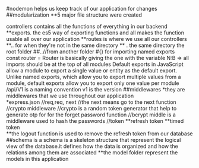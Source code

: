#nodemon helps us keep track of our application for changes
##modularization
\*\*5 major file structure were created

controllers
contains all the functions of everything in our backend
**exports. the es5 way of exporting functions and all makes the function usable all over our application
**routes is where we use all our controllers \**.. for when they're not in the same directory
\*\* . the same directory the root folder
##..//from another folder
#{} for importing named exports  
const router = Router is basically giving the one with the variable
N:B => all imports should be at the top of all modules
Default exports in JavaScript allow a module to export a single value or entity as the default export. Unlike named exports, which allow you to export multiple values from a module, default exports allow you to export only one value per module
/api/V1 is a naming convention v1 is the version
##middlewares
*they are middlewares that we use throughout our application  
\*express.json
//req,req, next
//the next means go to the next function
//crypto middleware
//crypto is a random token generator that help to generate otp for for the forget password function
//bcrypt middle is a middleware used to hash the passwords
//token
**refresh token
**timed token  
\*\*the logout function is used to remove the refresh token from our database
##schema is a schema is a skeleton structure that represent the logical view of the database.it defines how the data is organized and how the relations among them are associated
\*\*the model folder represent the models in this application

